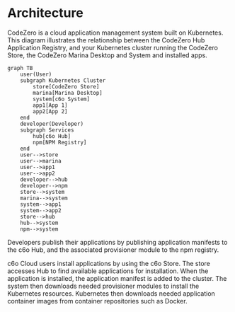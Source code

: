 # Architecture

CodeZero is a cloud application management system built on Kubernetes.  This diagram illustrates the relationship between the CodeZero Hub Application Registry, and your Kubernetes cluster running the CodeZero Store, the CodeZero Marina Desktop and System and installed apps.

```mermaid
graph TB
    user(User)
    subgraph Kubernetes Cluster
        store[CodeZero Store]
        marina[Marina Desktop]
        system[c6o System]
        app1[App 1]
        app2[App 2]
    end
    developer(Developer)
    subgraph Services
        hub[c6o Hub]
        npm[NPM Registry]
    end
    user-->store
    user-->marina
    user-->app1
    user-->app2
    developer-->hub
    developer-->npm
    store-->system
    marina-->system
    system-->app1
    system-->app2
    store-->hub
    hub-->system
    npm-->system
```

Developers publish their applications by publishing application manifests to the c6o Hub, and the associated provisioner module to the npm registry.

c6o Cloud users install applications by using the c6o Store. The store accesses Hub to find available applications for installation.  When the application is installed, the application manifest is added to the cluster. The system then downloads needed provisioner modules to install the Kubernetes resources.  Kubernetes then downloads needed application container images from container repositories such as Docker.

